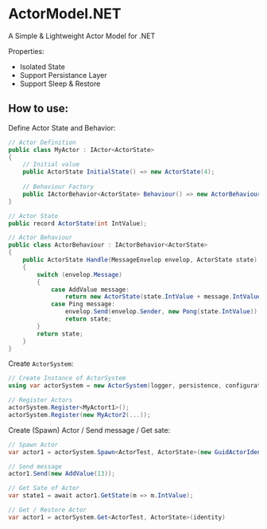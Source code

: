 # ActorModel.NET
A Simple & Lightweight Actor Model for .NET

Properties:
- Isolated State
- Support Persistance Layer
- Support Sleep & Restore


## How to use:

Define Actor State and Behavior:
```C#
// Actor Definition
public class MyActor : IActor<ActorState>
{
	// Initial value
    public ActorState InitialState() => new ActorState(4);
	
	// Behaviour Factory
    public IActorBehavior<ActorState> Behaviour() => new ActorBehaviour();
}

// Actor State
public record ActorState(int IntValue);

// Actor Behaviour
public class ActorBehaviour : IActorBehavior<ActorState>
{
    public ActorState Handle(MessageEnvelop envelop, ActorState state)
    {
        switch (envelop.Message)
        {
            case AddValue message:
                return new ActorState(state.IntValue + message.IntValue);
			case Ping message:
				envelop.Send(envelop.Sender, new Pong(state.IntValue));
                return state;
        }
        return state;
    }
}

```


Create ``ActorSystem``:
```C#
// Create Instance of ActorSystem
using var actorSystem = new ActorSystem(logger, persistence, configuration);

// Register Actors
actorSystem.Register<MyActort1>();
actorSystem.Register(new MyActor2(...));
```

Create (Spawn) Actor / Send message / Get sate:
```C#
// Spawn Actor
var actor1 = actorSystem.Spawn<ActorTest, ActorState>(new GuidActorIdentity(Guid.NewGuid()));

// Send message
actor1.Send(new AddValue(13));

// Get Sate of Actor
var state1 = await actor1.GetState(m => m.IntValue);

// Get / Restore Actor
var actor1 = actorSystem.Get<ActorTest, ActorState>(identity)
```